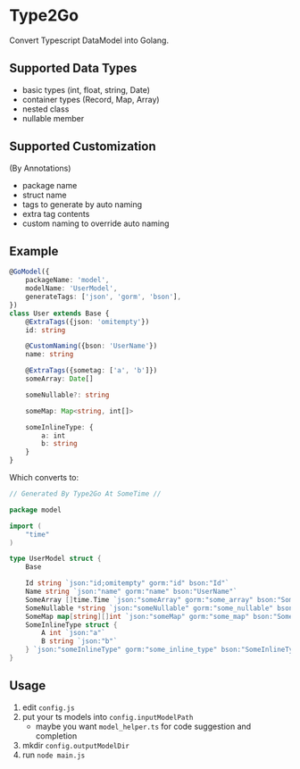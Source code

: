 # Type2Go

Convert Typescript DataModel into Golang.

## Supported Data Types
- basic types (int, float, string, Date)
- container types (Record, Map, Array)
- nested class
- nullable member

## Supported Customization
(By Annotations)
- package name
- struct name
- tags to generate by auto naming
- extra tag contents
- custom naming to override auto naming

## Example

```typescript
@GoModel({
    packageName: 'model',
    modelName: 'UserModel',
    generateTags: ['json', 'gorm', 'bson'],
})
class User extends Base {
    @ExtraTags({json: 'omitempty'})
    id: string

    @CustomNaming({bson: 'UserName'})
    name: string

    @ExtraTags({sometag: ['a', 'b']})
    someArray: Date[]

    someNullable?: string

    someMap: Map<string, int[]>

    someInlineType: {
        a: int
        b: string
    }
}

```

Which converts to:

```go
// Generated By Type2Go At SomeTime //

package model

import (
    "time"
)

type UserModel struct {
    Base

    Id string `json:"id;omitempty" gorm:"id" bson:"Id"` 
    Name string `json:"name" gorm:"name" bson:"UserName"` 
    SomeArray []time.Time `json:"someArray" gorm:"some_array" bson:"SomeArray" sometag:"a;b"` 
    SomeNullable *string `json:"someNullable" gorm:"some_nullable" bson:"SomeNullable"` /* nullable */
    SomeMap map[string][]int `json:"someMap" gorm:"some_map" bson:"SomeMap"` 
    SomeInlineType struct {
        A int `json:"a"` 
        B string `json:"b"` 
    } `json:"someInlineType" gorm:"some_inline_type" bson:"SomeInlineType"` 
}
```

## Usage

1. edit `config.js`
2. put your ts models into `config.inputModelPath`
    - maybe you want `model_helper.ts` for code suggestion and completion
3. mkdir `config.outputModelDir`
4. run `node main.js`
